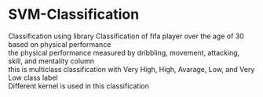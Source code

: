 # SVM-Classification
Classification using library
Classification of fifa player over the age of 30 based on physical performance\
the physical performance measured by dribbling, movement, attacking, skill, and mentality column\
this is multiclass classification with Very High, High, Avarage,
Low, and Very Low class label\
Different kernel is used in this classification
